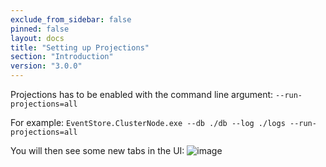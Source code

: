 ```yaml
---
exclude_from_sidebar: false
pinned: false
layout: docs
title: "Setting up Projections"
section: "Introduction"
version: "3.0.0"
---
```


Projections has to be enabled with the command line argument: ```--run-projections=all```

For example: ```EventStore.ClusterNode.exe --db ./db --log ./logs --run-projections=all```

You will then see some new tabs in the UI: 
![image](https://cloud.githubusercontent.com/assets/3100817/11022959/6d9a95ba-866c-11e5-9bfe-92b936411f6d.png)



